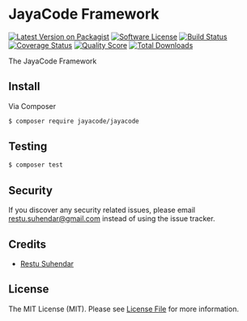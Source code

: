 # JayaCode Framework

[![Latest Version on Packagist][ico-version]][link-packagist]
[![Software License][ico-license]](LICENSE.md)
[![Build Status][ico-travis]][link-travis]
[![Coverage Status][ico-scrutinizer]][link-scrutinizer]
[![Quality Score][ico-code-quality]][link-code-quality]
[![Total Downloads][ico-downloads]][link-downloads]

The JayaCode Framework

## Install

Via Composer

``` bash
$ composer require jayacode/jayacode
```

## Testing

``` bash
$ composer test
```

## Security

If you discover any security related issues, please email restu.suhendar@gmail.com instead of using the issue tracker.

## Credits

- [Restu Suhendar][link-author]

## License

The MIT License (MIT). Please see [License File](LICENSE.md) for more information.

[ico-version]: https://img.shields.io/packagist/v/jayacode/jayacode.svg?style=flat-square
[ico-license]: https://img.shields.io/badge/license-MIT-brightgreen.svg?style=flat-square
[ico-travis]: https://img.shields.io/travis/jayacode/jayacode/master.svg?style=flat-square
[ico-scrutinizer]: https://img.shields.io/scrutinizer/coverage/g/jayacode/jayacode.svg?style=flat-square
[ico-code-quality]: https://img.shields.io/scrutinizer/g/jayacode/jayacode.svg?style=flat-square
[ico-downloads]: https://img.shields.io/packagist/dt/jayacode/jayacode.svg?style=flat-square

[link-packagist]: https://packagist.org/packages/jayacode/jayacode
[link-travis]: https://travis-ci.org/jayacode/jayacode
[link-scrutinizer]: https://scrutinizer-ci.com/g/jayacode/jayacode/code-structure
[link-code-quality]: https://scrutinizer-ci.com/g/jayacode/jayacode
[link-downloads]: https://packagist.org/packages/jayacode/jayacode
[link-author]: https://github.com/jayacode
